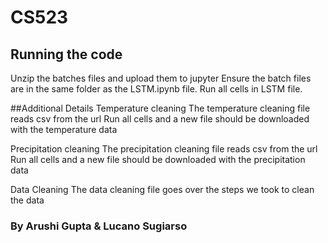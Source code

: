 # CS523

## Running the code
Unzip the batches files and upload them to jupyter
Ensure the batch files are in the same folder as the LSTM.ipynb file.
Run all cells in LSTM file.

##Additional Details
Temperature cleaning
The temperature cleaning file reads csv from the url 
Run all cells and a new file should be downloaded with the temperature data

Precipitation cleaning
The precipitation cleaning file reads csv from the url 
Run all cells and a new file should be downloaded with the precipitation data

Data Cleaning
The data cleaning file goes over the steps we took to clean the data

### By Arushi Gupta & Lucano Sugiarso
